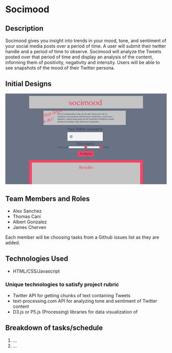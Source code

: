 # Socimood

## Description
Socimood gives you insight into trends in your mood, tone, and sentiment of your social media posts over a period of time. A user will submit their twitter handle and a period of time to observe. Socimood will analyze the Tweets posted over that period of time and display an analysis of the content, informing them of positivity, negativity and intensity. Users will be able to see snapshots of the mood of their Twitter persona.

## Initial Designs

![Initial visual look](assets/images/socimood-visual-mockup.png "Initial visual concept")

## Team Members and Roles
- Alex Sanchez
- Thomas Cani
- Albert Gonzalez
- James Cherven

Each member will be choosing tasks from a Github issues list as they are added.

## Technologies Used
- HTML/CSS/Javascript
### Unique technologies to satisfy project rubric
- Twitter API for getting chunks of text containing Tweets
- text-processing.com API for analyzing tone and sentiment of Twitter content
- D3.js or P5.js (Processing) libraries for data visualization of 

## Breakdown of tasks/schedule
1. ...
2. ...
